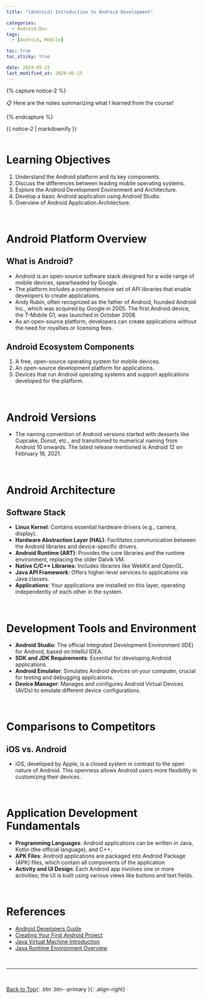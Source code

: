 ```yaml
---
title: "[Android] Introduction to Android Development"

categories:
  - Android-Dev
tags:
  - [Android, Mobile]

toc: true
toc_sticky: true

date: 2024-05-15
last_modified_at: 2024-05-15
---
```


{% capture notice-2 %}

📋 Here are the notes summarizing what I learned from the course!

  {% endcapture %}

<div class="notice--danger">{{ notice-2 | markdownify }}</div>

<br>

# Learning Objectives
1. Understand the Android platform and its key components.
2. Discuss the differences between leading mobile operating systems.
3. Explore the Android Development Environment and Architecture.
4. Develop a basic Android application using Android Studio.
5. Overview of Android Application Architecture.

<br>

# Android Platform Overview
## What is Android?
- Android is an open-source software stack designed for a wide range of mobile devices, spearheaded by Google.
- The platform includes a comprehensive set of API libraries that enable developers to create applications.
- Andy Rubin, often recognized as the father of Android, founded Android Inc., which was acquired by Google in 2005. The first Android device, the T-Mobile G1, was launched in October 2008.
- As an open-source platform, developers can create applications without the need for royalties or licensing fees.


## Android Ecosystem Components
1. A free, open-source operating system for mobile devices.
2. An open-source development platform for applications.
3. Devices that run Android operating systems and support applications developed for the platform.

<br>

# Android Versions
- The naming convention of Android versions started with desserts like Cupcake, Donut, etc., and transitioned to numerical naming from Android 10 onwards. The latest release mentioned is Android 12 on February 18, 2021.

<br>

# Android Architecture
## Software Stack
- **Linux Kernel**: Contains essential hardware drivers (e.g., camera, display).
- **Hardware Abstraction Layer (HAL)**: Facilitates communication between the Android libraries and device-specific drivers.
- **Android Runtime (ART)**: Provides the core libraries and the runtime environment, replacing the older Dalvik VM.
- **Native C/C++ Libraries**: Includes libraries like WebKit and OpenGL.
- **Java API Framework**: Offers higher-level services to applications via Java classes.
- **Applications**: Your applications are installed on this layer, operating independently of each other in the system.

<br>

# Development Tools and Environment
- **Android Studio**: The official Integrated Development Environment (IDE) for Android, based on IntelliJ IDEA.
- **SDK and JDK Requirements**: Essential for developing Android applications.
- **Android Emulator**: Simulates Android devices on your computer, crucial for testing and debugging applications.
- **Device Manager**: Manages and configures Android Virtual Devices (AVDs) to emulate different device configurations.

<br>

# Comparisons to Competitors
## iOS vs. Android
- iOS, developed by Apple, is a closed system in contrast to the open nature of Android. This openness allows Android users more flexibility in customizing their devices.

<br>

# Application Development Fundamentals
- **Programming Languages**: Android applications can be written in Java, Kotlin (the official language), and C++.
- **APK Files**: Android applications are packaged into Android Package (APK) files, which contain all components of the application.
- **Activity and UI Design**: Each Android app involves one or more activities; the UI is built using various views like buttons and text fields.

<br>

# References
- [Android Developers Guide](https://developer.android.com/guide/components/fundamentals.html)
- [Creating Your First Android Project](https://developer.android.com/training/basics/firstapp/creating-project.html)
- [Java Virtual Machine Introduction](https://www.javaworld.com/article/3272244/what-is-the-jvm-introducing-the-java-virtual-machine.html)
- [Java Runtime Environment Overview](https://www.javaworld.com/article/3304858/what-is-the-jre-introduction-to-the-java-runtime-environment.html)

<br>

---

<br>

[Back to Top](#){: .btn .btn--primary }{: .align-right}
